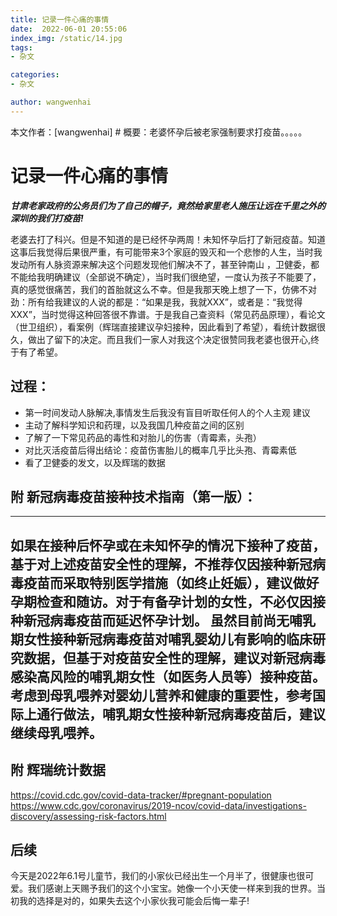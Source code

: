 ```yaml
---
title: 记录一件心痛的事情
date:  2022-06-01 20:55:06
index_img: /static/14.jpg
tags:
- 杂文

categories:
- 杂文

author: wangwenhai
---
```

本文作者：[wangwenhai] # 概要：老婆怀孕后被老家强制要求打疫苗。。。。。
<!-- more -->

# 记录一件心痛的事情

***甘肃老家政府的公务员们为了自己的帽子，竟然给家里老人施压让远在千里之外的深圳的我们打疫苗!***

老婆去打了科兴。但是不知道的是已经怀孕两周！未知怀孕后打了新冠疫苗。知道这事后我觉得后果很严重，有可能带来3个家庭的毁灭和一个悲惨的人生，当时我发动所有人脉资源来解决这个问题发现他们解决不了，甚至钟南山 ，卫健委，都不能给我明确建议（全部说不确定），当时我们很绝望，一度认为孩子不能要了，真的感觉很痛苦，我们的首胎就这么不幸。但是我那天晚上想了一下，仿佛不对劲：所有给我建议的人说的都是：“如果是我，我就XXX”，或者是：“我觉得XXX”，当时觉得这种回答很不靠谱。于是我自己查资料（常见药品原理），看论文（世卫组织），看案例（辉瑞直接建议孕妇接种，因此看到了希望），看统计数据很久，做出了留下的决定。而且我们一家人对我这个决定很赞同我老婆也很开心,终于有了希望。

## 过程：
- 第一时间发动人脉解决,事情发生后我没有盲目听取任何人的个人主观 建议
- 主动了解科学知识和药理，以及我国几种疫苗之间的区别
- 了解了一下常见药品的毒性和对胎儿的伤害（青霉素，头孢）
- 对比灭活疫苗后得出结论：疫苗伤害胎儿的概率几乎比头孢、青霉素低
- 看了卫健委的发文，以及辉瑞的数据

## 附 新冠病毒疫苗接种技术指南（第一版）：
---------
如果在接种后怀孕或在未知怀孕的情况下接种了疫苗，基于对上述疫苗安全性的理解，不推荐仅因接种新冠病毒疫苗而采取特别医学措施（如终止妊娠），建议做好孕期检查和随访。对于有备孕计划的女性，不必仅因接种新冠病毒疫苗而延迟怀孕计划。
虽然目前尚无哺乳期女性接种新冠病毒疫苗对哺乳婴幼儿有影响的临床研究数据，但基于对疫苗安全性的理解，建议对新冠病毒感染高风险的哺乳期女性（如医务人员等）接种疫苗。考虑到母乳喂养对婴幼儿营养和健康的重要性，参考国际上通行做法，哺乳期女性接种新冠病毒疫苗后，建议继续母乳喂养。
----

## 附 辉瑞统计数据
https://covid.cdc.gov/covid-data-tracker/#pregnant-population
https://www.cdc.gov/coronavirus/2019-ncov/covid-data/investigations-discovery/assessing-risk-factors.html

## 后续
今天是2022年6.1号儿童节，我们的小家伙已经出生一个月半了，很健康也很可爱。我们感谢上天赐予我们的这个小宝宝。她像一个小天使一样来到我的世界。当初我的选择是对的，如果失去这个小家伙我可能会后悔一辈子!
